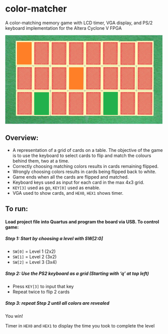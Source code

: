 # color-matcher
A color-matching memory game with LCD timer, VGA display, and PS/2 keyboard implementation for the Altera Cyclone V FPGA


![Screenshot](https://raw.githubusercontent.com/alvihabib/color-matcher/master/image.png "Screenshot")

## Overview:
* A representation of a grid of cards on a table. The objective of the game is to use the keyboard to select cards to
flip and match the colours behind them, two at a time.
* Correctly choosing matching colors results in cards remaining
flipped.
* Wrongly choosing colors results in cards being flipped back to
white.
* Game ends when all the cards are flipped and matched.
* Keyboard keys used as input for each card in the max 4x3 grid.
* `KEY[3]` used as go, `KEY[0]` used as enable.
* VGA used to show cards, and `HEX0`, `HEX1` shows timer.

## To run:
#### Load project file into Quartus and program the board via USB. To control game:
##### Step 1: Start by choosing a level with SW[2:0]
- `SW[0]` = Level 1 (2x2)
- `SW[1]` = Level 2 (3x2)
- `SW[2]` = Level 3 (3x4)
##### Step 2: Use the PS2 keyboard as a grid (Starting with ‘q’ at top left)
- Press `KEY[3]` to input that key
- Repeat twice to flip 2 cards
##### Step 3: repeat Step 2 until all colors are revealed
You win!


Timer in `HEX0` and `HEX1` to display the time you took to complete the level
